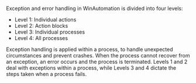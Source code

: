 Exception and error handling in WinAutomation is divided into four levels:

- Level 1: Individual actions
- Level 2: Action blocks
- Level 3: Individual processes
- Level 4: All processes

Exception handling is applied within a process, to handle unexpected circumstances and prevent crashes. When the process cannot recover from an exception, an error occurs and the process is terminated. Levels 1 and 2 deal with exceptions within a process, while Levels 3 and 4 dictate the steps taken when a process fails.
